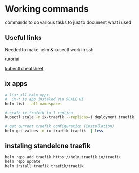 # Working commands

commands to do various tasks to just to document what i used

## Useful links

Needed to make helm & kubectl work in ssh

[tutorial](https://www.reddit.com/r/truenas/comments/wqzkqq/scale_how_i_run_helm_and_kubectl_from_the_command/)

[kubectl cheatsheet](https://kubernetes.io/docs/reference/kubectl/cheatsheet/#kubectl-context-and-configuration)

## ix apps

```BASH
# list all helm apps
#  ix-* is app instaled via SCALE UI
helm list --all-namespaces 
```

```BASH
# scale ix-trafeik to 1 replica
kubectl scale -n ix-traefik --replicas=1 deployment traefik

# get current traefik configuration (installation)
helm get values -n ix-traefik traefik  | less
```

## instaling standelone traefik

```BASH
helm repo add traefik https://helm.traefik.io/traefik
helm repo update
helm install traefik traefik/traefik
```
